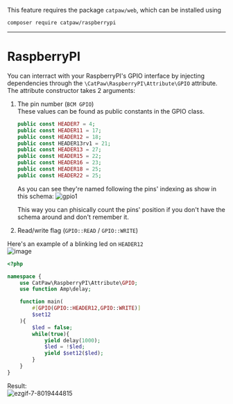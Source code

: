 This feature requires the package `catpaw/web`, which can be installed using<br/>
```
composer require catpaw/raspberrypi
```
<hr/>

# RaspberryPI

You can interract with your RaspberryPI's GPIO interface by injecting dependencies through the `\CatPaw\RaspberryPI\Attribute\GPIO` attribute.<br/>
The attribute constructor takes 2 arguments:

1. The pin number (`BCM GPIO`)<br/>
    These values can be found as public constants in the GPIO class.
    ```php
    public const HEADER7 = 4;
    public const HEADER11 = 17;
    public const HEADER12 = 18;
    public const HEADER13rv1 = 21;
    public const HEADER13 = 27;
    public const HEADER15 = 22;
    public const HEADER16 = 23;
    public const HEADER18 = 25;
    public const HEADER22 = 25;
    ```
    As you can see they're named following the pins' indexing as show in this schema:
    ![gpio1](https://user-images.githubusercontent.com/6891346/152225115-782f0313-d525-4d5f-9b5c-cecd32fdd865.png)

    This way you can phisically count the pins' position if you don't have the schema around and don't remember it.
2. Read/write flag (`GPIO::READ` / `GPIO::WRITE`)

Here's an example of a blinking led on `HEADER12`<br/>
![image](https://user-images.githubusercontent.com/6891346/152228030-7d1f5cba-6308-42be-bc14-c62df1a81554.png)

```php
<?php

namespace {
    use CatPaw\RaspberryPI\Attribute\GPIO;
    use function Amp\delay;

    function main(
        #[GPIO(GPIO::HEADER12,GPIO::WRITE)]
        $set12
    ){
        $led = false;
        while(true){
            yield delay(1000);
            $led = !$led;
            yield $set12($led);
        }
    }
}
```

Result:<br/>
![ezgif-7-8019444815](https://user-images.githubusercontent.com/6891346/152222230-e504eaa4-e014-4c91-ae56-3d4376b1d3d2.gif)
